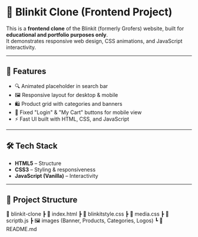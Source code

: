 # 🛒 Blinkit Clone (Frontend Project)

This is a **frontend clone** of the Blinkit (formerly Grofers) website, built for **educational and portfolio purposes only**.  
It demonstrates responsive web design, CSS animations, and JavaScript interactivity.

---

## 📌 Features
- 🔍 Animated placeholder in search bar  
- 🖼️ Responsive layout for desktop & mobile  
- 🛍️ Product grid with categories and banners  
- 📱 Fixed "Login" & "My Cart" buttons for mobile view  
- ⚡ Fast UI built with HTML, CSS, and JavaScript  

---

## 🛠️ Tech Stack
- **HTML5** – Structure  
- **CSS3** – Styling & responsiveness  
- **JavaScript (Vanilla)** – Interactivity  

---

## 📂 Project Structure
📁 blinkit-clone
┣ 📄 index.html
┣ 📄 blinkitstyle.css
┣ 📄 media.css
┣ 📄 scriptb.js
┣ 🖼️ images (Banner, Products, Categories, Logos)
┗ 📄 README.md